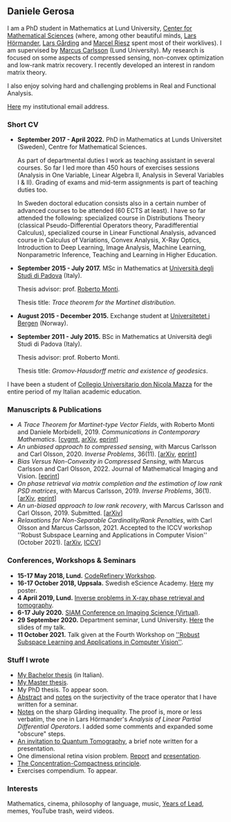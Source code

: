 ## Daniele Gerosa
I am a PhD student in Mathematics at Lund University, [Center for Mathematical Sciences](http://www.maths.lu.se/english/) (where, among other beautiful minds, [Lars Hörmander](https://en.wikipedia.org/wiki/Lars_H%C3%B6rmander), [Lars Gårding](https://en.wikipedia.org/wiki/Lars_G%C3%A5rding) and [Marcel Riesz](https://en.wikipedia.org/wiki/Marcel_Riesz) spent most of their worklives). I am supervised by [Marcus Carlsson](http://www.maths.lth.se/matematiklu/personal/mc/) (Lund University). My research is focused on some aspects of compressed sensing, non-convex optimization and low-rank matrix recovery. I recently developed an interest in random matrix theory.

I also enjoy solving hard and challenging problems in Real and Functional Analysis.

[Here](https://www.lunduniversity.lu.se/lucat/user/2d8ba6912dbc7ae12dce2825925c0d50) my institutional email address.

### Short CV
- **September 2017 - April 2022.** PhD in Mathematics at Lunds Universitet (Sweden), Centre for Mathematical Sciences.

   As part of departmental duties I work as teaching assistant in several courses. So far I led more than 450 hours of exercises sessions (Analysis in One Variable, Linear Algebra II, Analysis in Several Variables I & II). Grading of exams and mid-term assignments is part of teaching duties too.
   
   In Sweden doctoral education consists also in a certain number of advanced courses to be attended (60 ECTS at least). I have so far attended the following: specialized course in Distributions Theory (classical Pseudo-Differential Operators theory, Paradifferential Calculus), specialized course in Linear Functional Analysis, advanced course in Calculus of Variations, Convex Analysis, X-Ray Optics, Introduction to Deep Learning, Image Analysis, Machine Learning, Nonparametric Inference, Teaching and Learning in Higher Education.

- **September 2015 - July 2017.** MSc in Mathematics at [Università degli Studi di Padova](http://www.math.unipd.it/en/) (Italy). 
   
   Thesis advisor: prof. [Roberto Monti](http://www.math.unipd.it/~monti/).
   
   Thesis title: *Trace theorem for the Martinet distribution*.
- **August 2015 - December 2015.** Exchange student at [Universitetet i Bergen](https://www.uib.no/en/math) (Norway).

- **September 2011 - July 2015.** BSc in Mathematics at Università degli Studi di Padova (Italy).

   Thesis advisor: prof. Roberto Monti.
   
   Thesis title: *Gromov-Hausdorff metric and existence of geodesics*.
   
I have been a student of [Collegio Universitario don Nicola Mazza](https://www.collegiomazza.it/en/) for the entire period of my Italian academic education.

### Manuscripts & Publications
- *A Trace Theorem for Martinet-type Vector Fields*, with Roberto Monti and Daniele Morbidelli, 2019. *Communications in Contemporary Mathematics*. [[cvgmt](http://cvgmt.sns.it/paper/4095/), [arXiv](https://arxiv.org/pdf/1806.07953.pdf), [eprint](https://doi.org/10.1142/S0219199719500664)]
- *An unbiased approach to compressed sensing*, with Marcus Carlsson and Carl Olsson, 2020. *Inverse Problems*, 36(11). [[arXiv](https://arxiv.org/abs/1806.05283v6), [eprint](https://iopscience.iop.org/article/10.1088/1361-6420/abbd7f)]
- *Bias Versus Non-Convexity in Compressed Sensing*, with Marcus Carlsson and Carl Olsson, 2022. Journal of Mathematical Imaging and Vision. [[eprint](https://link.springer.com/article/10.1007/s10851-022-01071-5)]
- *On phase retrieval via matrix completion and the estimation of low rank PSD matrices*, with Marcus Carlsson, 2019. *Inverse Problems*, 36(1). [[arXiv](https://arxiv.org/pdf/1907.09537v2.pdf), [eprint](https://iopscience.iop.org/article/10.1088/1361-6420/ab4e6d/meta)]
- *An un-biased approach to low rank recovery*, with Marcus Carlsson and Carl Olsson, 2019. Submitted. [[arXiv](https://arxiv.org/pdf/1909.13363v2.pdf)]
- *Relaxations for Non-Separable Cardinality/Rank Penalties*, with Carl Olsson and Marcus Carlsson, 2021. Accepted to the ICCV workshop ''Robust Subspace Learning and Applications in Computer Vision'' (October 2021). [[arXiv](https://arxiv.org/abs/2107.04349v1), [ICCV](https://openaccess.thecvf.com/content/ICCV2021W/RSLCV/papers/Olsson_Relaxations_for_Non-Separable_CardinalityRank_Penalties_ICCVW_2021_paper.pdf)]

### Conferences, Workshops & Seminars
- **15-17 May 2018, Lund.** [CodeRefinery Workshop](https://coderefinery.org/workshops/2018-05-15-lund/).
- **16-17 October 2018, Uppsala.** Swedish eScience Academy. [Here](https://www.dropbox.com/s/8csdv2imofluozl/poster.pdf?dl=0) my poster. 
- **4 April 2019, Lund.** [Inverse problems in X-ray phase retrieval and tomography](http://www.linxs.lu.se/events/2019/4/4/inverse-problems-in-x-ray-phase-retrieval-and-tomography).
- **6-17 July 2020.** [SIAM Conference on Imaging Science (Virtual)](https://www.siam.org/conferences/cm/conference/is20).
- **29 September 2020.** Department seminar, Lund University. [Here](https://www.dropbox.com/s/z5dlog24w26e2tc/SeminarResearch_Sept2020.pdf?dl=0) the slides of my talk.
- **11 October 2021.** Talk given at the Fourth Workshop on [''Robust Subspace Learning and Applications in Computer Vision''](https://rsl-cv.univ-lr.fr/2021/).

### Stuff I wrote
- [My Bachelor thesis](https://www.dropbox.com/s/mcv4d39av3wiaxk/bozza_tesi.pdf?dl=0) (in Italian). 
- [My Master thesis](https://www.dropbox.com/s/y1pzb181nov0qfu/bozza_tesiM.pdf?dl=0). 
- My PhD thesis. To appear soon.
- [Abstract](https://www.dropbox.com/s/ysn6tiu411su46k/abstract_Gerosa.pdf?dl=0) and [notes](https://www.dropbox.com/s/ww0m8pm7vtzwerp/seminario_Gerosa.pdf?dl=0) on the surjectivity of the trace operator that I have written for a seminar.
- [Notes](https://www.dropbox.com/s/ii4mqsjtthglzqo/Garding_ineq.pdf?dl=0) on the sharp Gårding inequality. The proof is, more or less verbatim, the one in Lars Hörmander's *Analysis of Linear Partial Differential Operators*. I added some comments and expanded some "obscure" steps.   
- [An invitation to Quantum Tomography](https://www.dropbox.com/s/vadzd48na35510n/nonparametric_inference_pres.pdf?dl=0), a brief note written for a presentation.
- One dimensional retina vision problem. [Report](https://www.dropbox.com/s/fvl5bn2oazh7x6m/report_Gerosa2020.pdf?dl=0) and [presentation](https://www.dropbox.com/s/h2l8aocf0eatno5/ImAnalysis_pres_Gerosa.pdf?dl=0).
- [The Concentration-Compactness principle](https://www.dropbox.com/s/le3niocolj2qw48/CalcVar_Gerosa2020.pdf?dl=0).
- Exercises compendium. To appear.


### Interests
Mathematics, cinema, philosophy of language, music, [Years of Lead](https://en.wikipedia.org/wiki/Years_of_Lead_(Italy)), memes, YouTube trash, weird videos. 
